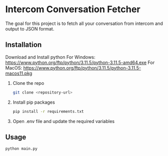 # Intercom Conversation Fetcher
The goal for this project is to fetch all your conversation from intercom and output to JSON format.

## Installation
Download and Install python
	For Windows: https://www.python.org/ftp/python/3.11.5/python-3.11.5-amd64.exe
	For MacOS: https://www.python.org/ftp/python/3.11.5/python-3.11.5-macos11.pkg <br>

1. Clone the repo
   ```sh
   git clone <repository-url>
   ```
3. Install pip packages
   ```sh
   pip install -r requirements.txt
   ```
4. Open .env file and update the required variables

## Usage

```bash
python main.py
```